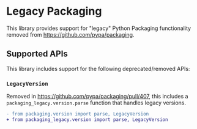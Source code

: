 # Legacy Packaging

This library provides support for "legacy" Python Packaging functionality
removed from https://github.com/pypa/packaging.


## Supported APIs

This library includes support for the following deprecated/removed APIs:

### `LegacyVersion`
Removed in https://github.com/pypa/packaging/pull/407, this includes a
`packaging_legacy.version.parse` function that handles legacy versions.

```diff
- from packaging.version import parse, LegacyVersion
+ from packaging_legacy.version import parse, LegacyVersion
```
